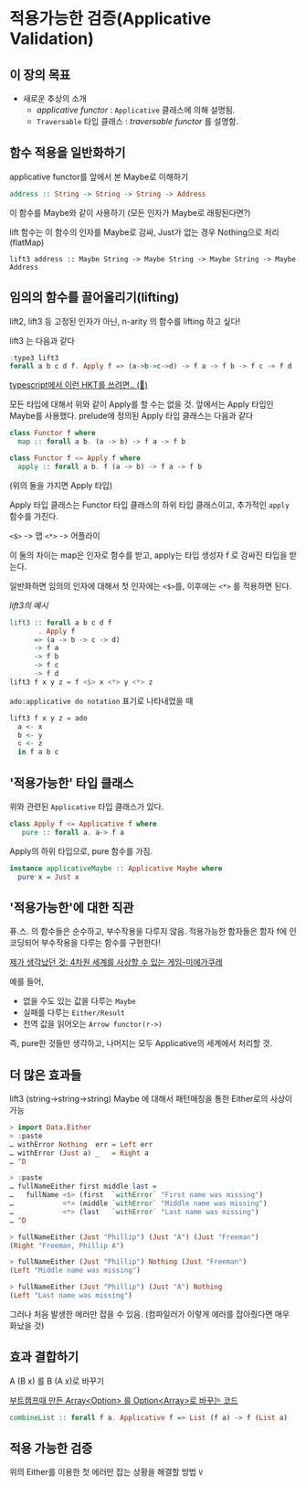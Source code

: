 # 적용가능한 검증(Applicative Validation)

## 이 장의 목표

- 새로운 추상의 소개
  - _applicative functor_ : `Applicative` 클래스에 의해 설명됨.
  - `Traversable` 타입 클래스 : _traversable functor_ 를 설명함.

## 함수 적용을 일반화하기

applicative functor를 앞에서 본 Maybe로 이해하기

```purescript
address :: String -> String -> String -> Address
```
이 함수를 Maybe와 같이 사용하기 (모든 인자가 Maybe로 래핑된다면?)

lift 함수는 이 함수의 인자를 Maybe로 감싸, Just가 없는 경우 Nothing으로 처리(flatMap)

```
lift3 address :: Maybe String -> Maybe String -> Maybe String -> Maybe Address
```

## 임의의 함수를 끌어올리기(lifting)

lift2, lift3 등 고정된 인자가 아닌, n-arity 의 함수를 lifting 하고 싶다!

lift3 는 다음과 같다

```purescript
:type3 lift3
forall a b c d f. Apply f => (a->b->c->d) -> f a -> f b -> f c -> f d
```

[typescript에서 이런 HKT를 쓰려면.. (🤔)](https://www.matechs.com/blog/encoding-hkts-in-typescript-once-again#:~:text=Multi%20Parameter%20Encoding)

모든 타입에 대해서 위와 같이 Apply를 할 수는 없을 것. 앞에서는 Apply 타입인 Maybe를 사용했다.
prelude에 정의된 Apply 타입 클래스는 다음과 같다

```purescript 
class Functor f where
  map :: forall a b. (a -> b) -> f a -> f b

class Functor f <= Apply f where
  apply :: forall a b. f (a -> b) -> f a -> f b
```
(위의 둘을 가지면 Apply 타입)

Apply 타입 클래스는 Functor 타입 클래스의 하위 타입 클래스이고, 추가적인 `apply` 함수를 가진다.

`<$>` -> 맵
`<*>` -> 어플라이

이 둘의 차이는 map은 인자로 함수를 받고, apply는 타입 생성자 f 로 감싸진 타입을 받는다. 

일반화하면 임의의 인자에 대해서 첫 인자에는 `<$>`를, 이후에는 `<*>` 를 적용하면 된다.

_lift3의 예시_

```purescript
lift3 :: forall a b c d f
       . Apply f
      => (a -> b -> c -> d)
      -> f a
      -> f b
      -> f c
      -> f d
lift3 f x y z = f <$> x <*> y <*> z
```

`ado:applicative do notation` 표기로 나타내었을 때

```purescript
lift3 f x y z = ado
  a <- x
  b <- y
  c <- z
  in f a b c
```

## '적용가능한' 타입 클래스

위와 관련된 `Applicative` 타입 클래스가 있다.

```purescript
class Apply f <= Applicative f where
   pure :: forall a. a-> f a
```

Apply의 하위 타입으로, pure 함수를 가짐.

```purescript
instance applicativeMaybe :: Applicative Maybe where
  pure x = Just x
```

## '적용가능한'에 대한 직관

퓨.스. 의 함수들은 순수하고, 부수작용을 다루지 않음.
적용가능한 함자들은 함자 f에 인코딩되어 부수작용을 다루는 함수를 구현한다!

[제가 생각났던 것: 4차원 세계를 사상할 수 있는 게임-미에가쿠레](https://www.youtube.com/watch?v=9yW--eQaA2I&ab_channel=%5Bmtbdesignworks%7BMiegakure%2C4DToys%7D%5D)

예를 들어,

- 없을 수도 있는 값을 다루는 `Maybe`
- 실패를 다루는 `Either/Result`
- 전역 값을 읽어오는 `Arrow functor(r->)`

즉, pure한 것들만 생각하고, 나머지는 모두 Applicative의 세계에서 처리할 것.

## 더 많은 효과들

lift3 (string->string->string) Maybe 에 대해서 패턴매칭을 통한 Either로의 사상이 가능

```purescript
> import Data.Either
> :paste
… withError Nothing  err = Left err
… withError (Just a) _   = Right a
… ^D

> :paste
… fullNameEither first middle last =
…   fullName <$> (first  `withError` "First name was missing")
…            <*> (middle `withError` "Middle name was missing")
…            <*> (last   `withError` "Last name was missing")
… ^D

> fullNameEither (Just "Phillip") (Just "A") (Just "Freeman")
(Right "Freeman, Phillip A")

> fullNameEither (Just "Phillip") Nothing (Just "Freeman")
(Left "Middle name was missing")

> fullNameEither (Just "Phillip") (Just "A") Nothing
(Left "Last name was missing")
```

그러나 처음 발생한 에러만 잡을 수 있음.
(컴파일러가 이렇게 에러를 잡아줬다면 매우 화났을 것)


## 효과 결합하기

A (B x) 를 B (A x)로 바꾸기

[부트캠프때 만든 Array<Option<T>> 를 Option<Array<T>>로 바꾸는 코드](https://github.com/JUSTIVE/Rescriptive/blob/main/src/Rscv_Array.res#:~:text=let%20everyO%20%3D,%7D)

```purescript
combineList :: forall f a. Applicative f => List (f a) -> f (List a)
```

## 적용 가능한 검증

위의 Either를 이용한 첫 에러만 잡는 상황을 해결할 방법 `V`


